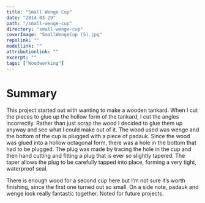 ```yaml
---
title: "Small Wenge Cup"
date: "2014-03-29"
path: "/small-wenge-cup"
directory: "small-wenge-cup"
coverImage: "SmallWengeCup (5).jpg"
repolink: ""
modellink: ""
attributionlink: ""
excerpt: ""
tags: ["Woodworking"]
---
```


# Summary

This project started out with wanting to make a wooden tankard. When I cut the pieces to glue up the hollow form of the tankard, I cut the angles incorrectly. Rather than just scrap the wood I decided to glue them up anyway and see what I could make out of it. The wood used was wenge and the bottom of the cup is plugged with a piece of padauk. Since the wood was glued into a hollow octagonal form, there was a hole in the bottom that had to be plugged. The plug was made by tracing the hole in the cup and then hand cutting and fitting a plug that is ever so slightly tapered. The taper allows the plug to be carefully tapped into place, forming a very tight, waterproof seal.

There is enough wood for a second cup here but I’m not sure it’s worth finishing, since the first one turned out so small. On a side note, padauk and wenge look really fantastic together. Noted for future projects.
